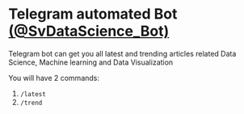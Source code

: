 # Telegram automated Bot [(@SvDataScience_Bot)](https://t.me/svdatascience_bot)

Telegram bot can get you all latest and trending articles related Data Science, Machine learning and Data Visualization

You will have 2 commands:
1. `/latest`
2. `/trend`
